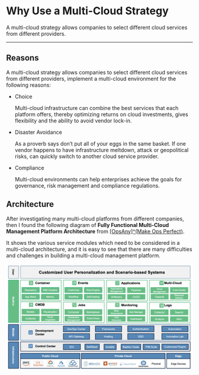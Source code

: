 # Why Use a Multi-Cloud Strategy


A multi-cloud strategy allows companies to select different cloud services from different providers.

<!--more-->

---

## Reasons

A multi-cloud strategy allows companies to select different cloud services from different providers, implement a multi-cloud environment for the following reasons:

+ Choice
  
  Multi-cloud infrastructure can combine the best services that each platform offers, thereby optimizing returns on cloud investments, gives flexibility and the ability to avoid vendor lock-in.

+ Disaster Avoidance
  
  As a proverb says don’t put all of your eggs in the same basket. If one vendor happens to have infrastructure meltdown, attack or geopolitical risks, can quickly switch to another cloud service provider.

+ Compliance
  
  Multi-cloud environments can help enterprises achieve the goals for governance, risk management and compliance regulations.

## Architecture

After investigating many multi-cloud platforms from different companies, then I found the following diagram of **Fully Functional Multi-Cloud Management Platform Architecture** from [[OpsAny]^(Make Ops Perfect)](https://www.opsany.com).

It shows the various service modules which need to be considered in a multi-cloud architecture, and it is easy to see that there are many difficulties and challenges in building a multi-cloud management platform.

![multicloud_platform](multicloud_platform_en.png)

